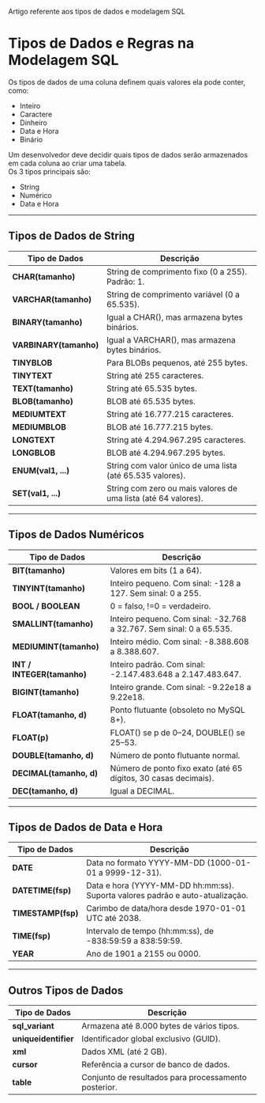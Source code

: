 
Artigo referente aos tipos de dados e modelagem SQL




# Tipos de Dados e Regras na Modelagem SQL

Os tipos de dados de uma coluna definem quais valores ela pode conter, como:

- Inteiro
- Caractere
- Dinheiro
- Data e Hora
- Binário

Um desenvolvedor deve decidir quais tipos de dados serão armazenados em cada coluna ao criar uma tabela.  
Os 3 tipos principais são:

- String
- Numérico
- Data e Hora

---

## Tipos de Dados de String

| Tipo de Dados       | Descrição |
|---------------------|-----------|
| **CHAR(tamanho)** | String de comprimento fixo (0 a 255). Padrão: 1. |
| **VARCHAR(tamanho)** | String de comprimento variável (0 a 65.535). |
| **BINARY(tamanho)** | Igual a CHAR(), mas armazena bytes binários. |
| **VARBINARY(tamanho)** | Igual a VARCHAR(), mas armazena bytes binários. |
| **TINYBLOB** | Para BLOBs pequenos, até 255 bytes. |
| **TINYTEXT** | String até 255 caracteres. |
| **TEXT(tamanho)** | String até 65.535 bytes. |
| **BLOB(tamanho)** | BLOB até 65.535 bytes. |
| **MEDIUMTEXT** | String até 16.777.215 caracteres. |
| **MEDIUMBLOB** | BLOB até 16.777.215 bytes. |
| **LONGTEXT** | String até 4.294.967.295 caracteres. |
| **LONGBLOB** | BLOB até 4.294.967.295 bytes. |
| **ENUM(val1, ...)** | String com valor único de uma lista (até 65.535 valores). |
| **SET(val1, ...)** | String com zero ou mais valores de uma lista (até 64 valores). |

---

## Tipos de Dados Numéricos

| Tipo de Dados       | Descrição |
|---------------------|-----------|
| **BIT(tamanho)** | Valores em bits (1 a 64). |
| **TINYINT(tamanho)** | Inteiro pequeno. Com sinal: -128 a 127. Sem sinal: 0 a 255. |
| **BOOL / BOOLEAN** | 0 = falso, !=0 = verdadeiro. |
| **SMALLINT(tamanho)** | Inteiro pequeno. Com sinal: -32.768 a 32.767. Sem sinal: 0 a 65.535. |
| **MEDIUMINT(tamanho)** | Inteiro médio. Com sinal: -8.388.608 a 8.388.607. |
| **INT / INTEGER(tamanho)** | Inteiro padrão. Com sinal: -2.147.483.648 a 2.147.483.647. |
| **BIGINT(tamanho)** | Inteiro grande. Com sinal: -9.22e18 a 9.22e18. |
| **FLOAT(tamanho, d)** | Ponto flutuante (obsoleto no MySQL 8+). |
| **FLOAT(p)** | FLOAT() se p de 0–24, DOUBLE() se 25–53. |
| **DOUBLE(tamanho, d)** | Número de ponto flutuante normal. |
| **DECIMAL(tamanho, d)** | Número de ponto fixo exato (até 65 dígitos, 30 casas decimais). |
| **DEC(tamanho, d)** | Igual a DECIMAL. |

---

## Tipos de Dados de Data e Hora

| Tipo de Dados       | Descrição |
|---------------------|-----------|
| **DATE** | Data no formato YYYY-MM-DD (1000-01-01 a 9999-12-31). |
| **DATETIME(fsp)** | Data e hora (YYYY-MM-DD hh:mm:ss). Suporta valores padrão e auto-atualização. |
| **TIMESTAMP(fsp)** | Carimbo de data/hora desde 1970-01-01 UTC até 2038. |
| **TIME(fsp)** | Intervalo de tempo (hh:mm:ss), de -838:59:59 a 838:59:59. |
| **YEAR** | Ano de 1901 a 2155 ou 0000. |

---

## Outros Tipos de Dados

| Tipo de Dados       | Descrição |
|---------------------|-----------|
| **sql_variant** | Armazena até 8.000 bytes de vários tipos. |
| **uniqueidentifier** | Identificador global exclusivo (GUID). |
| **xml** | Dados XML (até 2 GB). |
| **cursor** | Referência a cursor de banco de dados. |
| **table** | Conjunto de resultados para processamento posterior. |
